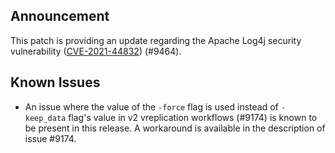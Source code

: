 ## Announcement

This patch is providing an update regarding the Apache Log4j security vulnerability ([CVE-2021-44832](https://cve.mitre.org/cgi-bin/cvename.cgi?name=CVE-2021-44832)) (#9464).

## Known Issues

- An issue where the value of the `-force` flag is used instead of `-keep_data` flag's value in v2 vreplication workflows (#9174) is known to be present in this release. A workaround is available in the description of issue #9174.
